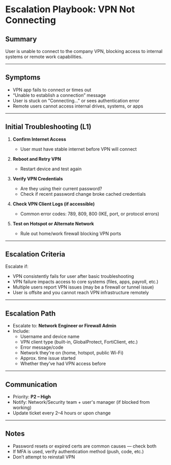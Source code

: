 # Escalation Playbook: VPN Not Connecting

## Summary
User is unable to connect to the company VPN, blocking access to internal systems or remote work capabilities.

---

## Symptoms

- VPN app fails to connect or times out
- “Unable to establish a connection” message
- User is stuck on "Connecting..." or sees authentication error
- Remote users cannot access internal drives, systems, or apps

---

## Initial Troubleshooting (L1)

1. **Confirm Internet Access**
   - User must have stable internet before VPN will connect

2. **Reboot and Retry VPN**
   - Restart device and test again

3. **Verify VPN Credentials**
   - Are they using their current password?
   - Check if recent password change broke cached credentials

4. **Check VPN Client Logs (if accessible)**
   - Common error codes: 789, 809, 800 (IKE, port, or protocol errors)

5. **Test on Hotspot or Alternate Network**
   - Rule out home/work firewall blocking VPN ports

---

## Escalation Criteria

Escalate if:
- VPN consistently fails for user after basic troubleshooting
- VPN failure impacts access to core systems (files, apps, payroll, etc.)
- Multiple users report VPN issues (may be a firewall or tunnel issue)
- User is offsite and you cannot reach VPN infrastructure remotely

---

## Escalation Path

- Escalate to: **Network Engineer or Firewall Admin**
- Include:
  - Username and device name
  - VPN client type (built-in, GlobalProtect, FortiClient, etc.)
  - Error message/code
  - Network they're on (home, hotspot, public Wi-Fi)
  - Approx. time issue started
  - Whether they’ve had VPN access before

---

## Communication

- Priority: **P2 – High**  
- Notify: Network/Security team + user's manager (if blocked from working)
- Update ticket every 2–4 hours or upon change

---

## Notes

- Password resets or expired certs are common causes — check both
- If MFA is used, verify authentication method (push, code, etc.)
- Don’t attempt to reinstall VPN
